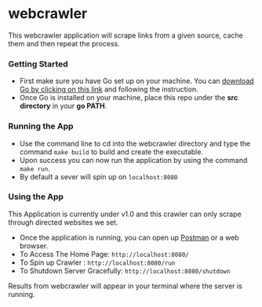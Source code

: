 # webcrawler
This webcrawler application will scrape links from a given source, cache them and then repeat the process. 

### Getting Started
* First make sure you have Go set up on your machine. You can [download Go by clicking on this link](https://golang.org/doc/tutorial/getting-started) and following the instruction. 
* Once Go is installed on your machine, place this repo under the <b>src directory</b> in your <b>go PATH</b>.

### Running the App
* Use the command line to cd into the webcrawler directory and type the command 
`make build` to build and create the executable.
* Upon success you can now run the application by using the command `make run`.
* By default a sever will spin up on `localhost:8080`

### Using the App
This Application is currently under v1.0 and this crawler can only scrape through directed websites we set.

* Once the application is running, you can open up [Postman](https://www.postman.com/) or a web browser.
* To Access The Home Page: `http://localhost:8080/`
* To Spin up Crawler : `http://localhost:8080/run`
* To Shutdown Server Gracefully: `http://localhost:8080/shutdown`

Results from webcrawler will appear in your terminal where the server is running.

